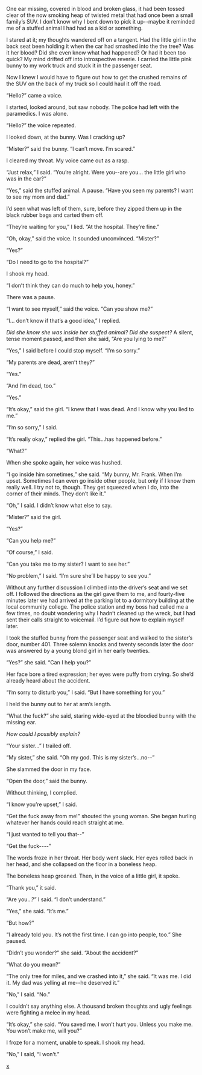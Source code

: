 One ear missing, covered in blood and broken glass, it had been tossed clear of the now smoking heap of twisted metal that had once been a small family’s SUV. I don’t know why I bent down to pick it up--maybe it reminded me of a stuffed animal I had had as a kid or something. 

I stared at it; my thoughts wandered off on a tangent. Had the little girl in the back seat been holding it when the car had smashed into the the tree? Was it her blood? Did she even know what had happened? Or had it been too quick? My mind drifted off into introspective reverie. I carried the little pink bunny to my work truck and stuck it in the passenger seat. 

Now I knew I would have to figure out how to get the crushed remains of the SUV on the back of my truck so I could haul it off the road.

“Hello?” came a voice. 

I started, looked around, but saw nobody. The police had left with the paramedics. I was alone.

“Hello?” the voice repeated. 

I looked down, at the bunny. Was I cracking up?

“Mister?” said the bunny. “I can’t move. I’m scared.”

I cleared my throat. My voice came out as a rasp. 

“Just relax,” I said. “You’re alright. Were you--are you… the little girl who was in the car?”

“Yes,” said the stuffed animal. A pause. “Have you seen my parents? I want to see my mom and dad.”

I’d seen what was left of them, sure, before they zipped them up in the black rubber bags and carted them off.

“They’re waiting for you,” I lied. “At the hospital. They’re fine.”

“Oh, okay,” said the voice. It sounded unconvinced. “Mister?”

“Yes?”

“Do I need to go to the hospital?”

I shook my head. 

“I don’t think they can do much to help you, honey.”

There was a pause. 

“I want to see myself,” said the voice. “Can you show me?”

“I… don’t know if that’s a good idea,” I replied. 

*Did she know she was inside her stuffed animal? Did she suspect?* A silent, tense moment passed, and then she said, “Are you lying to me?”

“Yes,” I said before I could stop myself. “I’m so sorry.”

“My parents are dead, aren’t they?”

“Yes.”

“And I’m dead, too.” 

“Yes.”

“It’s okay,” said the girl. “I knew that I was dead. And I know why you lied to me.”

“I’m so sorry,” I said.

“It’s really okay,” replied the girl. “This…has happened before.”

“What?”

When she spoke again, her voice was hushed. 

“I go inside him sometimes,” she said. “My bunny, Mr. Frank. When I’m upset. Sometimes I can even go inside other people, but only if I know them really well. I try not to, though. They get squeezed when I do, into the corner of their minds. They don’t like it.”

“Oh,” I said. I didn’t know what else to say.

“Mister?” said the girl.

“Yes?”

“Can you help me?”

“Of course,” I said.

“Can you take me to my sister? I want to see her.”

“No problem,” I said. “I’m sure she’ll be happy to see you.”

Without any further discussion I climbed into the driver’s seat and we set off. I followed the directions as the girl gave them to me, and fourty-five minutes later we had arrived at the parking lot to a dormitory building at the local community college. The police station and my boss had called me a few times, no doubt wondering why I hadn’t cleaned up the wreck, but I had sent their calls straight to voicemail. I’d figure out how to explain myself later.

I took the stuffed bunny from the passenger seat and walked to the sister’s door, number 401. Three solemn knocks and twenty seconds later the door was answered by a young blond girl in her early twenties. 

“Yes?” she said. “Can I help you?”

Her face bore a tired expression; her eyes were puffy from crying. So she’d already heard about the accident.

“I’m sorry to disturb you,” I said. “But I have something for you.”

I held the bunny out to her at arm’s length.

“What the fuck?” she said, staring wide-eyed at the bloodied bunny with the missing ear.

*How could I possibly explain?*

“Your sister…” I trailed off. 

“My sister,” she said. “Oh my god. This is my sister’s…no--”

She slammed the door in my face. 

“Open the door,” said the bunny.

Without thinking, I complied. 

“I know you’re upset,” I said. 

“Get the fuck away from me!” shouted the young woman. She began hurling whatever her hands could reach straight at me.

“I just wanted to tell you that--”

“Get the fuck----”

The words froze in her throat. Her body went slack. Her eyes rolled back in her head, and she collapsed on the floor in a boneless heap. 

The boneless heap groaned. Then, in the voice of a little girl, it spoke.

“Thank you,” it said. 

“Are you…?” I said. “I don’t understand.”

“Yes,” she said. “It’s me.” 

“But how?”

“I already told you. It’s not the first time. I can go into people, too.” She paused.

“Didn’t you wonder?” she said. “About the accident?”

“What do you mean?”

“The only tree for miles, and we crashed into it,” she said. “It was me. I did it. My dad was yelling at me--he deserved it.”

”No,” I said. “No.”

I couldn’t say anything else. A thousand broken thoughts and ugly feelings were fighting a melee in my head. 

“It’s okay,” she said. “You saved me. I won’t hurt you. Unless you make me. You won’t make me, will you?”

I froze for a moment, unable to speak. I shook my head. 

“No,” I said, “I won’t.” 

[x](http://reddit.com/r/lifeisstrangemetoo)